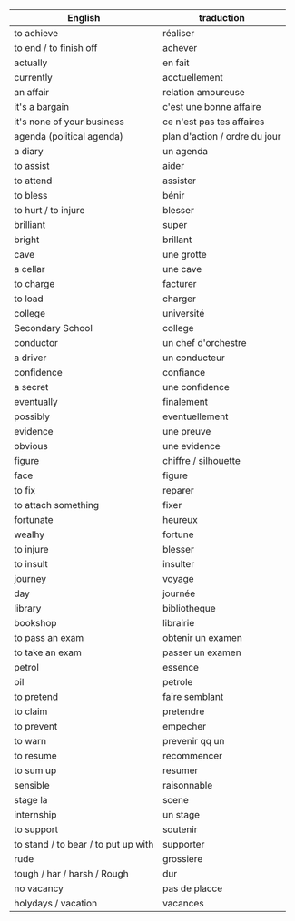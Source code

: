English | traduction
--------|-----------
to achieve |  réaliser
to end / to finish off  |   achever
actually |en fait
currently |acctuellement
an affair |relation amoureuse
it's a bargain |c'est une bonne affaire
it's none of your business |ce n'est pas tes affaires
agenda (political agenda)  |plan d'action / ordre du jour
a diary |un agenda
to assist |aider 
to attend |assister
to bless |bénir
to hurt / to injure |blesser
brilliant   |super
bright |brillant
cave |une grotte
a cellar |une cave
to charge |facturer 
to load |charger
college |université
Secondary School |college
conductor |un chef d'orchestre
a driver |un conducteur
confidence |confiance 
a secret |une confidence
eventually |finalement
possibly |eventuellement
evidence |une preuve
obvious |une evidence
figure |chiffre / silhouette
face |figure
to fix |reparer
to attach something |fixer
fortunate |heureux
wealhy |fortune
to injure |blesser
to insult |insulter
journey |voyage
day |journée
library |bibliotheque
bookshop |librairie
to pass an exam |obtenir un examen
to take an exam |passer un examen
petrol |essence
oil |petrole
to pretend |faire semblant
to claim |pretendre
to prevent |empecher
to warn |prevenir qq un
to resume |recommencer
to sum up |resumer
sensible |raisonnable
stage la |scene
internship |un stage
to support |soutenir
to stand / to bear / to put up with |supporter
rude |grossiere
tough / har / harsh / Rough | dur
no vacancy |pas de placce
holydays / vacation  |vacances
